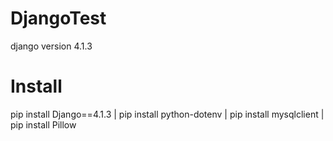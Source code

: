# DjangoTest
django version 4.1.3

# Install
pip install Django==4.1.3
| pip install python-dotenv
| pip install mysqlclient
| pip install Pillow
